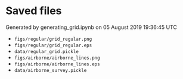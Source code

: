 # Saved files 


Generated by generating_grid.ipynb on 05 August 2019 19:36:45 UTC

*  `figs/regular/grid_regular.png` 
*  `figs/regular/grid_regular.eps` 
*  `data/regular_grid.pickle` 
*  `figs/airborne/airborne_lines.png` 
*  `figs/airborne/airborne_lines.eps` 
*  `data/airborne_survey.pickle` 
